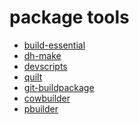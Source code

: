 # package tools

* [build-essential]()
* [dh-make]()
* [devscripts]()
* [quilt]()
* [git-buildpackage]()
* [cowbuilder]()
* [pbuilder]()